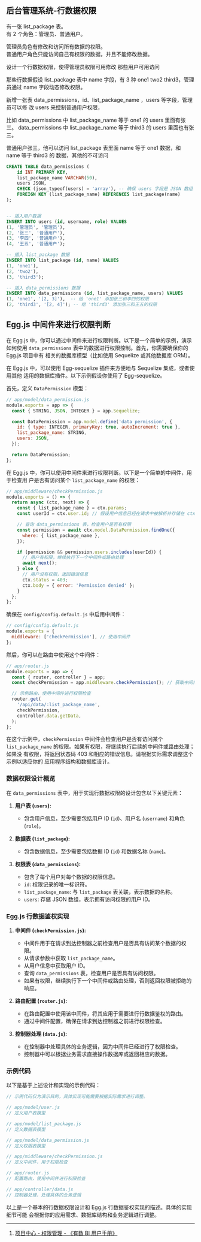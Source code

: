 ## 后台管理系统-行数据权限

有一张 list_package 表。  
有 2 个角色：管理员、普通用户。

管理员角色有修改和访问所有数据的权限。  
普通用户角色只能访问自己有权限的数据，并且不能修改数据。

设计一个行数据权限，使得管理员权限可用修改 那些用户可用访问

那些行数据假设 list_package 表中 name 字段，有 3 种 one1 two2 third3，管理员通过
name 字段动态修改权限。

新增一张表 data_permissions，id、list_package_name ，users 等字段，管理员可以修
改 users 来控制普通用户权限，

比如 data_permissions 中 list_package_name 等于 one1 的 users 里面有张三。
data_permissions 中 list_package_name 等于 third3 的 users 里面也有张三。

普通用户张三，他可以访问 list_package 表里面 name 等于 one1 数据，和 name 等于
third3 的 数据，其他的不可访问

```sql
CREATE TABLE data_permissions (
    id INT PRIMARY KEY,
    list_package_name VARCHAR(50),
    users JSON,
    CHECK (json_typeof(users) = 'array'), -- 确保 users 字段是 JSON 数组
    FOREIGN KEY (list_package_name) REFERENCES list_package(name)
);


-- 插入用户数据
INSERT INTO users (id, username, role) VALUES
(1, '管理员', '管理员'),
(2, '张三', '普通用户'),
(3, '李四', '普通用户'),
(4, '王五', '普通用户');

-- 插入 list_package 数据
INSERT INTO list_package (id, name) VALUES
(1, 'one1'),
(2, 'two2'),
(3, 'third3');

-- 插入 data_permissions 数据
INSERT INTO data_permissions (id, list_package_name, users) VALUES
(1, 'one1', '[2, 3]'),  -- 给 'one1' 添加张三和李四的权限
(2, 'third3', '[2, 4]'); -- 给 'third3' 添加张三和王五的权限

```

## Egg.js 中间件来进行权限判断

在 Egg.js 中，你可以通过中间件来进行权限判断。以下是一个简单的示例，演示如何使用
`data_permissions` 表中的数据进行权限控制。首先，你需要确保你的 Egg.js 项目中有
相关的数据库模型（比如使用 Sequelize 或其他数据库 ORM）。

在 Egg.js 中，可以使用 Egg-sequelize 插件来方便地与 Sequelize 集成，或者使用其他
适用的数据库插件。以下示例假设你使用了 Egg-sequelize。

首先，定义 `DataPermission` 模型：

```javascript
// app/model/data_permission.js
module.exports = app => {
  const { STRING, JSON, INTEGER } = app.Sequelize;

  const DataPermission = app.model.define('data_permission', {
    id: { type: INTEGER, primaryKey: true, autoIncrement: true },
    list_package_name: STRING,
    users: JSON,
  });

  return DataPermission;
};
```

在 Egg.js 中，你可以使用中间件来进行权限判断。以下是一个简单的中间件，用于检查用
户是否有访问某个 `list_package_name` 的权限：

```javascript
// app/middleware/checkPermission.js
module.exports = () => {
  return async (ctx, next) => {
    const { list_package_name } = ctx.params;
    const userId = ctx.user.id; // 假设用户信息已经在请求中被解析并存储在 ctx.user 中

    // 查询 data_permissions 表，检查用户是否有权限
    const permission = await ctx.model.DataPermission.findOne({
      where: { list_package_name },
    });

    if (permission && permission.users.includes(userId)) {
      // 用户有权限，继续执行下一个中间件或路由处理
      await next();
    } else {
      // 用户没有权限，返回错误信息
      ctx.status = 403;
      ctx.body = { error: 'Permission denied' };
    }
  };
};
```

确保在 `config/config.default.js` 中启用中间件：

```javascript
// config/config.default.js
module.exports = {
  middleware: ['checkPermission'], // 使用中间件
};
```

然后，你可以在路由中使用这个中间件：

```javascript
// app/router.js
module.exports = app => {
  const { router, controller } = app;
  const checkPermission = app.middleware.checkPermission(); // 获取中间件实例

  // 示例路由，使用中间件进行权限检查
  router.get(
    '/api/data/:list_package_name',
    checkPermission,
    controller.data.getData,
  );
};
```

在这个示例中，`checkPermission` 中间件会检查用户是否有访问某个
`list_package_name` 的权限。如果有权限，将继续执行后续的中间件或路由处理；如果没
有权限，将返回状态码 403 和相应的错误信息。请根据实际需求调整这个示例以适应你的
应用程序结构和数据库设计。

### 数据权限设计概览

在 `data_permissions` 表中，用于实现行数据权限的设计包含以下关键元素：

1. **用户表 (`users`):**

   - 包含用户信息，至少需要包括用户 ID (`id`)、用户名 (`username`) 和角色
     (`role`)。

2. **数据表 (`list_package`):**

   - 包含数据信息，至少需要包括数据 ID (`id`) 和数据名称 (`name`)。

3. **权限表 (`data_permissions`):**
   - 包含了每个用户对每个数据的权限信息。
   - `id`: 权限记录的唯一标识符。
   - `list_package_name`: 与 `list_package` 表关联，表示数据的名称。
   - `users`: 存储 JSON 数组，表示拥有访问权限的用户 ID。

### Egg.js 行数据鉴权实现

1. **中间件 (`checkPermission.js`):**

   - 中间件用于在请求到达控制器之前检查用户是否具有访问某个数据的权限。
   - 从请求参数中获取 `list_package_name`。
   - 从用户信息中获取用户 ID。
   - 查询 `data_permissions` 表，检查用户是否具有访问权限。
   - 如果有权限，继续执行下一个中间件或路由处理，否则返回权限被拒绝的响应。

2. **路由配置 (`router.js`):**

   - 在路由配置中使用该中间件，将其应用于需要进行行数据鉴权的路由。
   - 通过中间件配置，确保在请求到达控制器之前进行权限检查。

3. **控制器处理 (`data.js`):**
   - 在控制器中处理具体的业务逻辑，因为中间件已经进行了权限检查。
   - 控制器中可以根据业务需求直接操作数据库或返回相应的数据。

### 示例代码

以下是基于上述设计和实现的示例代码：

```javascript
// 示例代码仅为演示目的，具体实现可能需要根据实际需求进行调整。

// app/model/user.js
// 定义用户表模型

// app/model/list_package.js
// 定义数据表模型

// app/model/data_permission.js
// 定义权限表模型

// app/middleware/checkPermission.js
// 定义中间件，用于权限检查

// app/router.js
// 配置路由，使用中间件进行权限检查

// app/controller/data.js
// 控制器处理，处理具体的业务逻辑
```

以上是一个基本的行数据权限设计和 Egg.js 行数据鉴权实现的描述。具体的实现细节可能
会根据你的应用需求、数据库结构和业务逻辑进行调整。

---

1. [项目中心 - 权限管理 - 《有数 BI 用户手册》](https://bi.qiyukf.com/index/manual/p/data_role.html)
